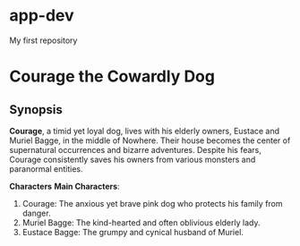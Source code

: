 # app-dev
My first repository

# **Courage the Cowardly Dog**
## Synopsis




**Courage**, a timid yet loyal dog, lives with his elderly owners, Eustace and Muriel Bagge, in the middle of Nowhere. Their house becomes the center of supernatural occurrences and bizarre adventures. Despite his fears, Courage consistently saves his owners from various monsters and paranormal entities.

**Characters**
**Main Characters**:
1. Courage: The anxious yet brave pink dog who protects his family from danger.
2. Muriel Bagge: The kind-hearted and often oblivious elderly lady.
3. Eustace Bagge: The grumpy and cynical husband of Muriel.

